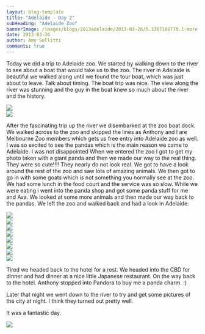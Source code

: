 ```yaml
---
layout: blog-template
title: "Adelaide - Day 2"
subHeading: "Adelaide Zoo"
bannerImage: /images/blogs/2013adelaide/2013-03-26/5.1367186770.1-more-panda.jpg_compressed.JPEG
date: 2013-03-26
author: Amy Sellitti
comments: true
---
```


Today we did a trip to Adelaide zoo. We started by walking down to the river to see about a boat that would take us to the zoo. The river in Adelaide is beautiful we walked along until we found the tour boat, which was just about to leave. Talk about timing. The boat trip was nice. The view along the river was stunning and the guy in the boat knew so much about the river and the history.

<div class="center-image"><img src="/images/blogs/2013adelaide/2013-03-26/5.1367186770.the-river.jpg_compressed.JPEG" /></div>
<div class="center-image"><img src="/images/blogs/2013adelaide/2013-03-26/5.1367186770.2-on-a-cruise.jpg_compressed.JPEG" /></div>

After the fascinating trip up the river we disembarked at the zoo boat dock. We walked across to the zoo and skipped the lines as Anthony and I are Melbourne Zoo members which gets us free entry into Adelaide zoo as well. I was so excited to see the pandas which is the main reason we came to Adelaide. I was not disappointed When we entered the zoo I got to get my photo taken with a giant panda and then we made our way to the real thing. They were so cute!!!! They nearly do not look real. We got to have a look around the rest of the zoo and saw lots of amazing animals. We then got to go in with some goats which is not something you normally see at the zoo. We had some lunch in the food court and the service was so slow. While we were eating i went into the panda shop and got some panda stuff for me and Ava. We looked at some more animals and then made our way back to the pandas. We left the zoo and walked back and had a look in Adelaide.

<div class="center-image"><img src="/images/blogs/2013adelaide/2013-03-26/5.1367186770.3-panda-edited.jpg_compressed.JPEG" /></div>
<div class="center-image"><img src="/images/blogs/2013adelaide/2013-03-26/5.1367186770.me-and-a-panda.jpg_compressed.JPEG" /></div>
<div class="center-image"><img src="/images/blogs/2013adelaide/2013-03-26/5.1367186770.feeding-steve.jpg_compressed.JPEG" /></div>
<div class="center-image"><img src="/images/blogs/2013adelaide/2013-03-26/5.1367186770.dancing-bird.jpg_compressed.JPEG" /></div>
<div class="center-image"><img src="/images/blogs/2013adelaide/2013-03-26/5.1367186770.swimming-steve.jpg_compressed.JPEG" /></div>
<div class="center-image"><img src="/images/blogs/2013adelaide/2013-03-26/5.1367186770.goat-on-a-stick.jpg_compressed.JPEG" /></div>
<div class="center-image"><img src="/images/blogs/2013adelaide/2013-03-26/5.1367186770.otter.jpg_compressed.JPEG" /></div>
<div class="center-image"><img src="/images/blogs/2013adelaide/2013-03-26/5.1367186770.1-more-panda.jpg_compressed.JPEG" /></div>

Tired we headed back to the hotel for a rest. We headed into the CBD for dinner and had dinner at a nice little Japanese restaurant. On the way back to the hotel. Anthony stopped into Pandora to buy me a panda charm. :)

Later that night we went down to the river to try and get some pictures of the city at night. I think they turned out pretty well.

It was a fantastic day.

<div class="center-image"><img src="/images/blogs/2013adelaide/2013-03-26/5.1367186770.adelaide-at-night.jpg_compressed.JPEG" /></div>
